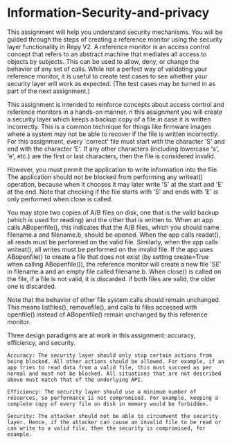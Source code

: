 # Information-Security-and-privacy
This assignment will help you understand security mechanisms. You will be guided through the steps of creating a reference monitor using the security layer functionality in Repy V2. A reference monitor is an access control concept that refers to an abstract machine that mediates all access to objects by subjects. This can be used to allow, deny, or change the behavior of any set of calls. While not a perfect way of validating your reference monitor, it is useful to create test cases to see whether your security layer will work as expected. (The test cases may be turned in as part of the next assignment.)

This assignment is intended to reinforce concepts about access control and reference monitors in a hands-on manner.
n this assignment you will create a security layer which keeps a backup copy of a file in case it is written incorrectly. This is a common technique for things like firmware images where a system may not be able to recover if the file is written incorrectly. For this assignment, every `correct' file must start with the character 'S' and end with the character 'E'. If any other characters (including lowercase 's', 'e', etc.) are the first or last characters, then the file is considered invalid.

However, you must permit the application to write information into the file.
The application should not be blocked from performing any writeat() operation, because when it chooses it may later write 'S' at the start and 'E' at the end. Note that checking if the file starts with 'S' and ends with 'E' is only performed when close is called.

You may store two copies of A/B files on disk, one that is the valid backup (which is used for reading) and the other that is written to. When an app calls ABopenfile(), this indicates that the A/B files, which you should name filename.a and filename.b, should be opened.
When the app calls readat(), all reads must be performed on the valid file. Similarly, when the app calls writeat(), all writes must be performed on the invalid file. If the app uses ABopenfile() to create a file that does not exist (by setting create=True when calling ABopenfile()), the reference monitor will create a new file 'SE' in filename.a and an empty file called filename.b. When close() is called on the file, if a file is not valid, it is discarded. if both files are valid, the older one is discarded.

Note that the behavior of other file system calls should remain unchanged. This means listfiles(), removefile(), and calls to files accessed with openfile() instead of ABopenfile() remain unchanged by this reference monitor.

Three design paradigms are at work in this assignment: accuracy, efficiency, and security.

    Accuracy: The security layer should only stop certain actions from being blocked. All other actions should be allowed. For example, if an app tries to read data from a valid file, this must succeed as per normal and must not be blocked. All situations that are not described above must match that of the underlying API.

    Efficiency: The security layer should use a minimum number of resources, so performance is not compromised. For example, keeping a complete copy of every file on disk in memory would be forbidden.

    Security: The attacker should not be able to circumvent the security layer. Hence, if the attacker can cause an invalid file to be read or can write to a valid file, then the security is compromised, for example.

